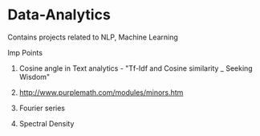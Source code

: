 # Data-Analytics
Contains projects related to NLP, Machine Learning

Imp Points
1. Cosine angle in Text analytics - "Tf-Idf and Cosine similarity _ Seeking Wisdom"

2. http://www.purplemath.com/modules/minors.htm

3. Fourier series
4. Spectral Density



